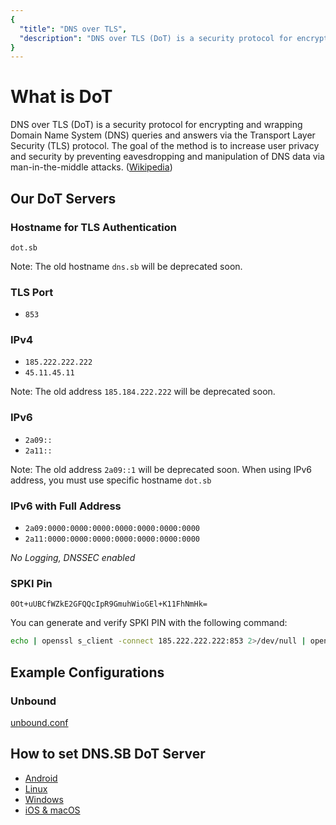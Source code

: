```yaml
---
{
  "title": "DNS over TLS",
  "description": "DNS over TLS (DoT) is a security protocol for encrypting and wrapping Domain Name System (DNS) queries and answers via the Transport Layer Security (TLS) protocol."
}
---
```


# What is DoT

DNS over TLS (DoT) is a security protocol for encrypting and wrapping Domain Name System (DNS) queries and answers via the Transport Layer Security (TLS) protocol. The goal of the method is to increase user privacy and security by preventing eavesdropping and manipulation of DNS data via man-in-the-middle attacks. ([Wikipedia](https://en.wikipedia.org/wiki/DNS_over_TLS))

## Our DoT Servers

### Hostname for TLS Authentication

`dot.sb`

Note: The old hostname `dns.sb` will be deprecated soon.

### TLS Port

- `853`

### IPv4

- `185.222.222.222`
- `45.11.45.11`

Note: The old address `185.184.222.222` will be deprecated soon.

### IPv6

- `2a09::`
- `2a11::`

Note: The old address `2a09::1` will be deprecated soon. When using IPv6 address, you must use specific hostname `dot.sb`


### IPv6 with Full Address

- `2a09:0000:0000:0000:0000:0000:0000:0000`
- `2a11:0000:0000:0000:0000:0000:0000:0000`

*No Logging, DNSSEC enabled*

### SPKI Pin

```
0Ot+uUBCfWZkE2GFQQcIpR9GmuhWioGEl+K11FhNmHk=
```
You can generate and verify SPKI PIN with the following command:

```bash
echo | openssl s_client -connect 185.222.222.222:853 2>/dev/null | openssl x509 -pubkey -noout | openssl pkey -pubin -outform der | openssl dgst -sha256 -binary | openssl enc -base64
```

## Example Configurations

### Unbound

[unbound.conf](https://github.com/dns-sb/DoT/blob/master/example/unbound.conf)

## How to set DNS.SB DoT Server

- [Android](/guide/dot/android/)
- [Linux](/guide/dot/linux/)
- [Windows](/guide/dot/windows/)
- [iOS & macOS](/guide/dot/apple/)